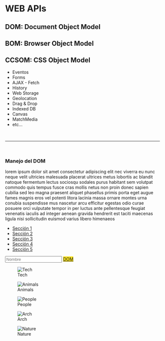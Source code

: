 <!DOCTYPE html>
<html lang="es">

<head>
  <meta charset="UTF-8">
  <meta name="viewport" content="width=device-width, initial-scale=1.0">
  <title>WEB APIs</title>
  <style>
    :root{
      --yellow-color: #F7DF1E;
      --dark-color: #222;
      }
  </style>
</head>

<body>
  <h1>WEB APIs</h1>
  <h2>DOM: Document Object Model</h2>
  <h2>BOM: Browser Object Model</h3>
  <h2>CCSOM: CSS Object Model</h2>
  <ul>
    <li>Eventos</li>
    <li>Forms</li>
    <li>AJAX - Fetch</li>
    <li>History</li>
    <li>Web Storage</li>
    <li>Geolocation</li>
    <li>Drag & Drop</li>
    <li>Indexed DB</li>
    <li>Canvas</li>
    <li>MatchMedia</li>
    <li>etc...</li>
  </ul>
  <br>
  <hr>
  <br>
  <h3>Manejo del DOM</h3>
  <p id="que-es">
    lorem ipsum dolor sit amet consectetur adipiscing elit nec viverra eu nunc neque velit ultricies malesuada placerat ultrices metus lobortis ac blandit natoque fermentum lectus sociosqu sodales purus habitant sem volutpat commodo quis tempus fusce cras mollis netus non proin donec sapien cubilia sed leo magna praesent aliquet phasellus primis porta eget augue fames magnis eros vel potenti litora lacinia massa ornare montes urna conubia suspendisse mus nascetur arcu efficitur egestas odio curae posuere orci vulputate tempor in per luctus ante pellentesque feugiat venenatis iaculis ad integer aenean gravida hendrerit est taciti maecenas ligula nisi sollicitudin euismod varius libero himenaeos
  </p>
  <nav id="menu">
    <ul>
      <li><a href="#">Sección 1</a></li>
      <li><a href="#">Sección 2</a></li>
      <li><a href="#">Sección 3</a></li>
      <li><a href="#">Sección 4</a></li>
      <li><a href="#">Sección 5</a></li>
    </ul>
  </nav>
  <input type="text" name="nombre" placeholder="Nombre">
  <a class="link-dom" href="07_dom.html" style="background-color: #F7DF1E; color: #222;" data-id="1" data-description="Document Object Model">DOM</a>
  <section class="cards">
    <figure class="card">
      <img src="https://placeimg.com/200/200/tech" alt="Tech">
      <figcaption>Tech</figcaption>
    </figure>
    <figure class="card">
      <img src="https://placeimg.com/200/200/animals" alt="Animals">
      <figcaption>Animals</figcaption>
    </figure>
    <figure class="card">
      <img src="https://placeimg.com/200/200/people" alt="People">
      <figcaption>People</figcaption>
    </figure>
    <figure class="card">
      <img src="https://placeimg.com/200/200/arch" alt="Arch">
      <figcaption>Arch</figcaption>
    </figure>
    <figure class="card">
      <img src="https://placeimg.com/200/200/nature" alt="Nature">
      <figcaption>Nature</figcaption>
    </figure>
  </section>
  <script src="js/dom.js"></script>
</body>
